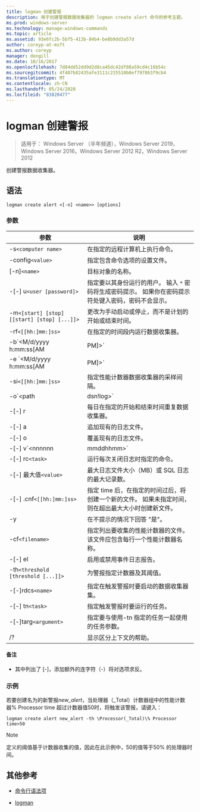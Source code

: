 ```yaml
---
title: logman 创建警报
description: 用于创建警报数据收集器的 logman create alert 命令的参考主题。
ms.prod: windows-server
ms.technology: manage-windows-commands
ms.topic: article
ms.assetid: 93e6fc2b-5bf5-413b-84b4-be8b9dd3a57d
author: coreyp-at-msft
ms.author: coreyp
manager: dongill
ms.date: 10/16/2017
ms.openlocfilehash: 7d84dd52dd9d2d8ca45dc42df88a59cd4c16b54c
ms.sourcegitcommit: 4f407b82435afe3111c215510b0ef797863f9cb4
ms.translationtype: MT
ms.contentlocale: zh-CN
ms.lasthandoff: 05/24/2020
ms.locfileid: "83820477"
---
```

# <a name="logman-create-alert"></a>logman 创建警报

> 适用于： Windows Server （半年频道），Windows Server 2019，Windows Server 2016，Windows Server 2012 R2，Windows Server 2012

创建警报数据收集器。

## <a name="syntax"></a>语法

```
logman create alert <[-n] <name>> [options]
```

### <a name="parameters"></a>参数

| 参数 | 说明 |
| --------- | ----------- |
| -s`<computer name>` | 在指定的远程计算机上执行命令。 |
| -config`<value>` | 指定包含命令选项的设置文件。 |
| [-n]`<name>` | 目标对象的名称。 |
| -[-] u`<user [password]>` | 指定要以其身份运行的用户。 输入 `*` 密码将生成密码提示。 如果你在密码提示符处键入密码，密码不会显示。 |
| -m`<[start] [stop] [[start] [stop] [...]]>` | 更改为手动启动或停止，而不是计划的开始或结束时间。 |
| -rf`<[[hh:]mm:]ss>` | 在指定的时间段内运行数据收集器。 |
| -b`<M/d/yyyy h:mm:ss[AM|PM]>` | 开始在指定时间收集数据。 |
| -e `<M/d/yyyy h:mm:ss[AM|PM]>` | 结束在指定时间收集的数据。 |
| -si`<[[hh:]mm:]ss>` | 指定性能计数器数据收集器的采样间隔。 |
| -o`<path|dsn!log>` | 指定 SQL 数据库中的输出日志文件或 DSN 和日志集名称。 |
| -[-] r | 每日在指定的开始和结束时间重复数据收集器。 |
| -[-] a | 追加现有的日志文件。 |
| -[-] o | 覆盖现有的日志文件。 |
| -[-] v`<nnnnnn|mmddhhmm>` | 将文件版本信息附加到日志文件名称的末尾。 |
| -[-] rc`<task>` | 运行每次关闭日志时指定的命令。 |
| -[-] 最大值`<value>` | 最大日志文件大小（MB）或 SQL 日志的最大记录数。 |
| -[-] .cnf`<[[hh:]mm:]ss>` | 指定 time 后，在指定的时间过后，将创建一个新的文件。 如果未指定时间，则在超出最大大小时创建新文件。 |
| -y | 在不提示的情况下回答 "是"。 |
| -cf`<filename>` | 指定列出要收集的性能计数器的文件。 该文件应包含每行一个性能计数器名称。 |
| -[-] el | 启用或禁用事件日志报告。 |
| -th`<threshold [threshold [...]]>` | 为警报指定计数器及其阈值。 |
| -[-]rdcs`<name>` | 指定在触发警报时要启动的数据收集器集。 |
| -[-] tn`<task>` | 指定触发警报时要运行的任务。 |
| -[-]targ`<argument>` | 指定要与使用-tn 指定的任务一起使用的任务参数。 |
| /? | 显示区分上下文的帮助。 |

#### <a name="remarks"></a>备注

- 其中列出了 [-]，添加额外的连字符（-）将对选项求反。

### <a name="examples"></a>示例

若要创建名为的新警报*new_alert*，当处理器（_Total）计数器组中的性能计数器% Processor time 超过计数器值50时，将触发该警报，请键入：

```
logman create alert new_alert -th \Processor(_Total)\% Processor time>50
```

> [!NOTE]
> 定义的阈值基于计数器收集的值，因此在此示例中，50的值等于50% 的处理器时间。

## <a name="additional-references"></a>其他参考

- [命令行语法项](command-line-syntax-key.md)

- [logman](logman.md)
